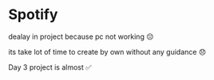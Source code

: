 # Spotify

dealay in project 
because pc not working 😔 


its take lot of time to create by own without any guidance 😞 


Day 3 project is almost ✅ 
